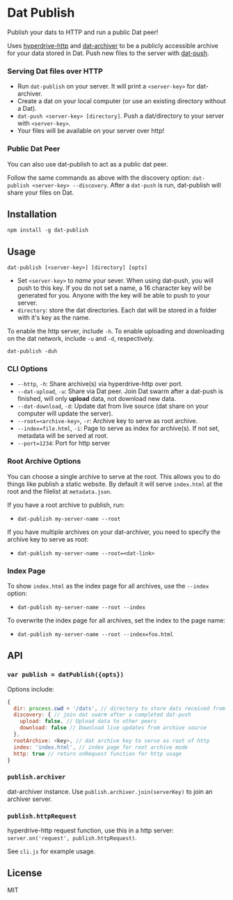 # Dat Publish

Publish your dats to HTTP and run a public Dat peer!

Uses [hyperdrive-http](https://github.com/joehand/hyperdrive-http) and [dat-archiver](https://github.com/maxogden/dat-archiver) to be a publicly accessible archive for your data stored in Dat. Push new files to the server with [dat-push](https://github.com/joehand/dat-push).

### Serving Dat files over HTTP

* Run `dat-publish` on your server. It will print a `<server-key>` for dat-archiver.
* Create a dat on your local computer (or use an existing directory without a Dat).
* `dat-push <server-key> [directory]`. Push a dat/directory to your server with `<server-key>`.
* Your files will be available on your server over http!

### Public Dat Peer

You can also use dat-publish to act as a public dat peer.

Follow the same commands as above with the discovery option: `dat-publish <server-key> --discovery`. After a `dat-push` is run, dat-publish will share your files on Dat.

## Installation 

```
npm install -g dat-publish
```

## Usage

```
dat-publish [<server-key>] [directory] [opts]
```

* Set `<server-key>` to *name* your sever. When using dat-push, you will push to this key. If you do not set a name, a 16 character key will be generated for you. Anyone with the key will be able to push to your server.
* `directory`: store the dat directories. Each dat will be stored in a folder with it's key as the name.

To enable the http server, include `-h`.
To enable uploading and downloading on the dat network, include `-u` and `-d`, respectively.

```
dat-publish -duh
```

### CLI Options

* `--http`, `-h`: Share archive(s) via hyperdrive-http over port.
* `--dat-upload`, `-u`: Share via Dat peer. Join Dat swarm after a dat-push is finished, will only **upload** data, not download new data.
* `--dat-download`, `-d`: Update dat from live source (dat share on your computer will update the server).
* `--root=<archive-key>`, `-r`: Archive key to serve as root archive.
* `--index=file.html`, `-i`: Page to serve as index for archive(s). If not set, metadata will be served at root.
* `--port=1234`: Port for http server

### Root Archive Options

You can choose a single archive to serve at the root. This allows you to do things like publish a static website. By default it will serve `index.html` at the root and the filelist at `metadata.json`.

If you have a root archive to publish, run:

* `dat-publish my-server-name --root`

If you have multiple archives on your dat-archiver, you need to specify the archive key to serve as root:

* `dat-publish my-server-name --root=<dat-link>`

### Index Page

To show `index.html` as the index page for all archives, use the `--index` option:

* `dat-publish my-server-name --root --index`

To overwrite the index page for all archives, set the index to the page name:

* `dat-publish my-server-name --root --index=foo.html`

## API 

### `var publish = datPublish({opts})`

Options include: 

```js
{
  dir: process.cwd + '/dats', // directory to store dats received from dat-push
  discovery: { // join dat swarm after a completed dat-push
    upload: false, // Upload data to other peers
    download: false // Download live updates from archive source
  },
  rootArchive: <key>, // dat archive key to serve as root of http
  index: 'index.html', // index page for root archive mode
  http: true // return onRequest function for http usage
}
```

### `publish.archiver`

dat-archiver instance. Use `publish.archiver.join(serverKey)` to join an archiver server.

### `publish.httpRequest`

hyperdrive-http request function, use this in a http server: `server.on('request', publish.httpRequest)`.

See `cli.js` for example usage.

## License

MIT
